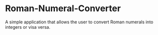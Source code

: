 # Roman-Numeral-Converter
A simple application that allows the user to convert Roman numerals into integers or visa versa.
